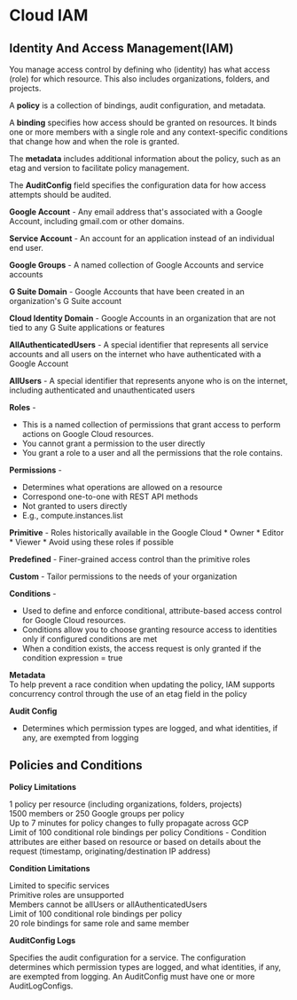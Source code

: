 # Cloud IAM

## Identity And Access Management(IAM)
You manage access control by defining who (identity) has what access (role) for which resource. This also includes organizations, folders, and projects.

A **policy** is a collection of bindings, audit configuration, and metadata.

A **binding** specifies how access should be granted on resources. It binds one or more members with a single role and any context-specific conditions that change how and when the role is granted.

The **metadata** includes additional information about the policy, such as an etag and version to facilitate policy management.

The **AuditConfig** field specifies the configuration data for how access attempts should be audited.

**Google Account** - Any email address that's associated with a Google Account, including gmail.com or other domains.

**Service Account** - An account for an application instead of an individual end user.

**Google Groups** - A named collection of Google Accounts and service accounts

**G Suite Domain** - Google Accounts that have been created in an organization's G Suite account

**Cloud Identity Domain** - Google Accounts in an organization that are not tied to any G Suite applications or features

**AllAuthenticatedUsers** - A special identifier that represents all service accounts and all users on the internet who have authenticated with a Google Account

**AllUsers** - A special identifier that represents anyone who is on the internet, including authenticated and unauthenticated users

**Roles** -  
* This is a named collection of permissions that grant access to perform actions on Google Cloud resources.
* You cannot grant a permission to the user directly
* You grant a role to a user and all the permissions that the role contains.

**Permissions** - 
* Determines what operations are allowed on a resource
* Correspond one-to-one with REST API methods
* Not granted to users directly
* E.g., compute.instances.list

**Primitive** - Roles historically available in the Google Cloud
    * Owner
    * Editor
    * Viewer
    * Avoid using these roles if possible

**Predefined** - Finer-grained access control than the primitive roles

**Custom** - Tailor permissions to the needs of your organization

**Conditions** - 
* Used to define and enforce conditional, attribute-based access control for Google Cloud resources.
* Conditions allow you to choose granting resource access to identities only if configured conditions are met
* When a condition exists, the access request is only granted if the condition expression = true

**Metadata**  
To help prevent a race condition when updating the policy, IAM supports concurrency control through the use of an etag field in the policy

**Audit Config**  
* Determines which permission types are logged, and what identities, if any, are exempted from logging

## Policies and Conditions
**Policy Limitations**  

1 policy per resource (including organizations, folders, projects)  
1500 members or 250 Google groups per policy  
Up to 7 minutes for policy changes to fully propagate across GCP  
Limit of 100 conditional role bindings per policy
Conditions - Condition attributes are either based on resource or based on details about the request (timestamp, originating/destination IP address)  

**Condition Limitations**

Limited to specific services  
Primitive roles are unsupported  
Members cannot be allUsers or allAuthenticatedUsers  
Limit of 100 conditional role bindings per policy  
20 role bindings for same role and same member  

**AuditConfig Logs**  

Specifies the audit configuration for a service. The configuration determines which permission types are logged, and what identities, if any, are exempted from logging. An AuditConfig must have one or more AuditLogConfigs.